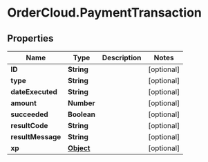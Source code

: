 # OrderCloud.PaymentTransaction

## Properties
Name | Type | Description | Notes
------------ | ------------- | ------------- | -------------
**ID** | **String** |  | [optional] 
**type** | **String** |  | [optional] 
**dateExecuted** | **String** |  | [optional] 
**amount** | **Number** |  | [optional] 
**succeeded** | **Boolean** |  | [optional] 
**resultCode** | **String** |  | [optional] 
**resultMessage** | **String** |  | [optional] 
**xp** | [**Object**](.md) |  | [optional] 


